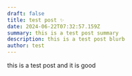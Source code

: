 ```yaml
---
draft: false
title: test post ✨
date: 2024-06-22T07:32:57.159Z
summary: this is a test post summary
description: this is a test post blurb
author: test
---
```

this is a test post and it is good